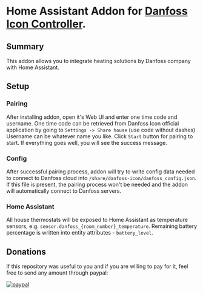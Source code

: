 # Home Assistant Addon for [Danfoss Icon Controller](https://www.danfoss.com/en-gb/products/dhs/smart-heating/smart-heating/danfoss-icon/).


## Summary

This addon allows you to integrate heating solutions by Danfoss company with Home Assistant.

## Setup

### Pairing

After installing addon, open it's Web UI and enter one time code and username. 
One time code can be retrieved from Danfoss Icon official application by going to `Settings -> Share house` (use code without dashes)
Username can be whatever name you like.
Click `Start` button for pairing to start.
If everything goes well, you will see the success message.

### Config

After successful pairing process, addon will try to write config data needed to connect to Danfoss cloud into `/share/danfoss-icon/danfoss_config.json`.
If this file is present, the pairing process won't be needed and the addon will automatically connect to Danfoss servers.

### Home Assistant

All house thermostats will be exposed to Home Assistant as temperature sensors, e.g. `sensor.danfoss_{room_number}_temperature`.
Remaining battery percentage is written into entity attributes - `battery_level`.

## Donations

If this repository was useful to you and if you are willing to pay for it, feel free to send any amount through paypal:

[![paypal](https://www.paypalobjects.com/en_US/i/btn/btn_donateCC_LG.gif)](https://paypal.me/soundvibe)

